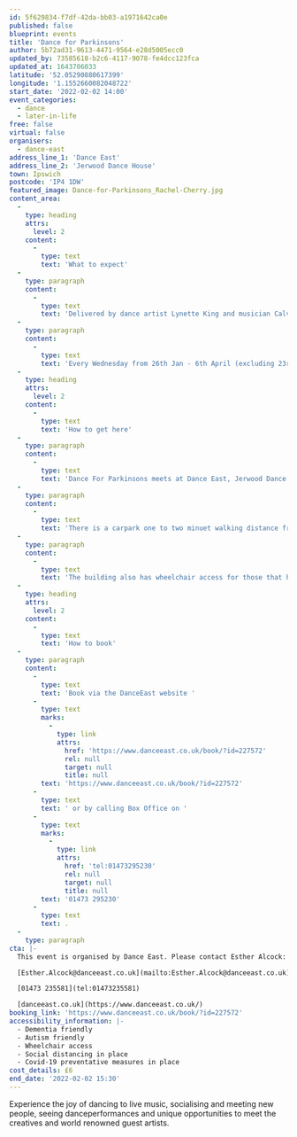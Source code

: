 ```yaml
---
id: 5f629834-f7df-42da-bb03-a1971642ca0e
published: false
blueprint: events
title: 'Dance for Parkinsons'
author: 5b72ad31-9613-4471-9564-e28d5005ecc0
updated_by: 73585618-b2c6-4117-9078-fe4dcc123fca
updated_at: 1643706033
latitude: '52.05290880617399'
longitude: '1.1552660082048722'
start_date: '2022-02-02 14:00'
event_categories:
  - dance
  - later-in-life
free: false
virtual: false
organisers:
  - dance-east
address_line_1: 'Dance East'
address_line_2: 'Jerwood Dance House'
town: Ipswich
postcode: 'IP4 1DW'
featured_image: Dance-for-Parkinsons_Rachel-Cherry.jpg
content_area:
  -
    type: heading
    attrs:
      level: 2
    content:
      -
        type: text
        text: 'What to expect'
  -
    type: paragraph
    content:
      -
        type: text
        text: 'Delivered by dance artist Lynette King and musician Calvin Goymer, you will creatively explore the themes, music and choreographic language of this term’s chosen pieces across the eight sessions.'
  -
    type: paragraph
    content:
      -
        type: text
        text: 'Every Wednesday from 26th Jan - 6th April (excluding 23rd February) 2:00pm-3:30pm.'
  -
    type: heading
    attrs:
      level: 2
    content:
      -
        type: text
        text: 'How to get here'
  -
    type: paragraph
    content:
      -
        type: text
        text: 'Dance For Parkinsons meets at Dance East, Jerwood Dance House, Ipswich, IP4 1DW.'
  -
    type: paragraph
    content:
      -
        type: text
        text: 'There is a carpark one to two minuet walking distance from the venue.'
  -
    type: paragraph
    content:
      -
        type: text
        text: 'The building also has wheelchair access for those that have accessibility needs.'
  -
    type: heading
    attrs:
      level: 2
    content:
      -
        type: text
        text: 'How to book'
  -
    type: paragraph
    content:
      -
        type: text
        text: 'Book via the DanceEast website '
      -
        type: text
        marks:
          -
            type: link
            attrs:
              href: 'https://www.danceeast.co.uk/book/?id=227572'
              rel: null
              target: null
              title: null
        text: 'https://www.danceeast.co.uk/book/?id=227572'
      -
        type: text
        text: ' or by calling Box Office on '
      -
        type: text
        marks:
          -
            type: link
            attrs:
              href: 'tel:01473295230'
              rel: null
              target: null
              title: null
        text: '01473 295230'
      -
        type: text
        text: .
  -
    type: paragraph
cta: |-
  This event is organised by Dance East. Please contact Esther Alcock:

  [Esther.Alcock@danceeast.co.uk](mailto:Esther.Alcock@danceeast.co.uk) 

  [01473 235581](tel:01473235581)

  [danceeast.co.uk](https://www.danceeast.co.uk/)
booking_link: 'https://www.danceeast.co.uk/book/?id=227572'
accessibility_information: |-
  - Dementia friendly 
  - Autism friendly 
  - Wheelchair access
  - Social distancing in place 
  - Covid-19 preventative measures in place
cost_details: £6
end_date: '2022-02-02 15:30'
---
```

Experience the joy of dancing to live music, socialising and meeting new people, seeing danceperformances and unique opportunities to meet the creatives and world renowned guest artists.